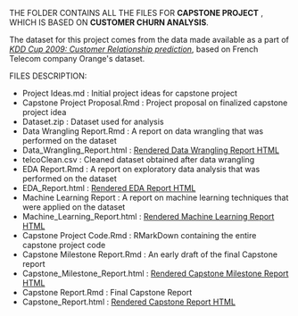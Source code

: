 THE FOLDER CONTAINS ALL THE FILES FOR **CAPSTONE PROJECT** , WHICH IS BASED ON **CUSTOMER CHURN ANALYSIS**.

The dataset for this project comes from the data made available as a part of *[KDD Cup 2009: Customer Relationship prediction](http://www.kdd.org/kdd-cup/view/kdd-cup-2009/Intro)*, based on French Telecom company Orange's dataset. 

FILES DESCRIPTION:
- Project Ideas.md : Initial project ideas for capstone project
- Capstone Project Proposal.Rmd : Project proposal on finalized capstone project idea
- Dataset.zip : Dataset used for analysis
- Data Wrangling Report.Rmd : A report on data wrangling that was performed on the dataset
- Data_Wrangling_Report.html : [Rendered Data Wrangling Report HTML](http://htmlpreview.github.io/?https://github.com/singhaadrika/Springboard/blob/master/Capstone%20Project/Data_Wrangling_Report.html)
- telcoClean.csv : Cleaned dataset obtained after data wrangling
- EDA Report.Rmd : A report on exploratory data analysis that was performed on the dataset
- EDA_Report.html : [Rendered EDA Report HTML](http://htmlpreview.github.io/?https://github.com/singhaadrika/Springboard/blob/master/Capstone%20Project/EDA_Report.html)
- Machine Learning Report : A report on machine learning techniques that were applied on the dataset
- Machine_Learning_Report.html : [Rendered Machine Learning Report HTML](http://htmlpreview.github.io/?https://github.com/singhaadrika/Springboard/blob/master/Capstone%20Project/Machine_Learning_Report.html)
- Capstone Project Code.Rmd : RMarkDown containing the entire capstone project code
- Capstone Milestone Report.Rmd : An early draft of the final Capstone report
- Capstone_Milestone_Report.html : [Rendered Capstone Milestone Report HTML](http://htmlpreview.github.io/?https://github.com/singhaadrika/Springboard/blob/master/Capstone%20Project/Capstone_Milestone_Report.html)
- Capstone Report.Rmd : Final Capstone Report
- Capstone_Report.html : [Rendered Capstone Report HTML](http://htmlpreview.github.io/?https://github.com/singhaadrika/Springboard/blob/master/Capstone%20Project/Capstone_Report.html)
